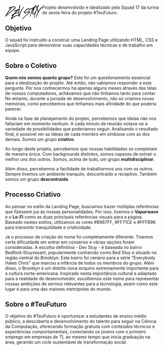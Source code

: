 # <img src="images\logo.png" style="float: left; width: 121px"></h1>

<p>
Projeto desenvolvido e idealizado pelo Squad 17 da turma de sexta-feira do projeto #TeuFuturo.
</p>

## Objetivo

<p>
O squad foi instruído a construir uma Landing Page utilizando HTML, CSS e JavaScript para demonstrar suas capacidades técnicas e de trabalho em equipe.
</p>

## Sobre o Coletivo

<p>
<strong>Quem nós somos quanto grupo?</strong> Este foi um questionamento essencial para a idealização do projeto. Até então, não sabíamos responder a esta pergunta. Por nos conhecermos há apenas alguns meses através das telas de nossos computadores, achávamos que não tínhamos tanto para contar. No entanto, durante a jornada de desenvolvimento, não só criamos novas memórias, como percebemos que tínhamos mais afinidade do que poderia parecer. 
</p>

<p>
Ainda na fase de planejamento do projeto, percebemos que ideias não nos faltariam em momento nenhum. A cada minuto de reunião notava-se a variedade de possibilidades que poderiamos seguir. Analisando o resultado final, é possível ver as ideias de cada membro em símbiose com as dos demais. Somos um grupo <strong>criativo</strong>.
</p>

<p>
Ao longo deste projeto, percebemos que nossas habilidades se completam de maneira única. Com backgrounds distintos, somos capazes de extrair o melhor uns dos outros. Somos, acima de tudo, um grupo <strong>multidisciplinar</strong>.
</p>

<p>
Além disso, percebemos a facilidade de trabalharmos uns com os outros. Sempre tivemos um ambiente tranquilo, descontraído e receptivo. Também somos um grupo <strong>descontraído</strong>.
</p>

## Processo Criativo

<p>
Ao pensar no estilo da Landing Page, buscamos trazer múltiplas referências que fizessem jus às nossas personalidades. Por isso, tivemos o <strong>Vaporwave</strong> e o <strong>Lo-Fi</strong> como as duas principais referências visuais para a página. Baseado nestes estilos, utilizamos as cores #B967FF, #FF71CE e #FFFB96 para transmitir tranquilidade e criatividade.
</p>
  
<p>
Já o processo de criação do nome foi completamente diferente. Tivemos certa dificuldade em entrar em consenso e várias opções foram consideradas. A escolha definitiva - Dev Stuy - é baseada no bairro Bedford-Stuyvesant, popularmente conhecido como Bed Stuy e situado na região central do Brooklyn. Este bairro foi cenário para a série "Everybody Hates Chris" que marcou a infância de todos os membros do grupo. Além disso, o Brooklyn é um distrito nova iorquino extremamente importante para a cultura norte-americana. Inspirado nesta importância cultural e adaptado para a realidade de desenvolvedor, escolhemos este nome para representar nossas ambições de sermos relevantes para a tecnologia, assim como este lugar é para uma das maiores metrópoles do mundo.
</p>

## Sobre o #TeuFuturo

<p>
O objetivo do #TeuFuturo é oportunizar a estudantes de ensino médio público, a descoberta e desenvolvimento do talento para seguir na Ciência da Computação, oferecendo formação gratuita com conteúdos técnicos e experiências comportamentais, conectando os jovens com o primeiro emprego em empresas de TI, ao mesmo tempo que inicia graduação na área, gerando um ciclo sustentável de transformação social.
</p>

